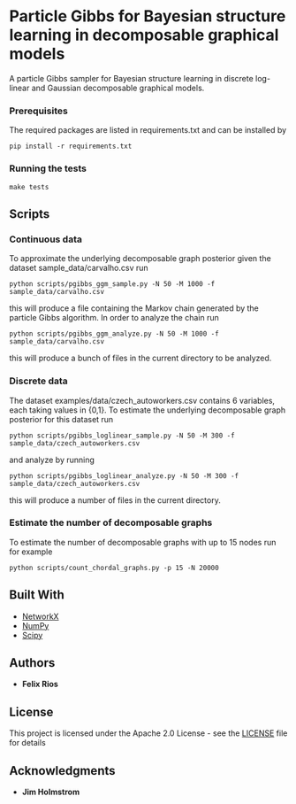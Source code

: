 # Particle Gibbs for Bayesian structure learning in decomposable graphical models
A particle Gibbs sampler for Bayesian structure learning in discrete log-linear and Gaussian decomposable graphical models.

### Prerequisites

The required packages are listed in requirements.txt and can be installed by
```
pip install -r requirements.txt
```

### Running the tests

```
make tests
```

## Scripts
### Continuous data
To approximate the underlying decomposable graph posterior given the dataset sample_data/carvalho.csv run
```
python scripts/pgibbs_ggm_sample.py -N 50 -M 1000 -f sample_data/carvalho.csv
```
this will produce a file containing the Markov chain generated by the particle Gibbs algorithm. 
In order to analyze the chain run
```
python scripts/pgibbs_ggm_analyze.py -N 50 -M 1000 -f sample_data/carvalho.csv
```
this will produce a bunch of files in the current directory to be analyzed.

### Discrete data
The dataset examples/data/czech_autoworkers.csv contains 6 variables, each taking values in {0,1}.
To estimate the underlying decomposable graph posterior for this dataset run
```
python scripts/pgibbs_loglinear_sample.py -N 50 -M 300 -f sample_data/czech_autoworkers.csv
```
and analyze by running
```
python scripts/pgibbs_loglinear_analyze.py -N 50 -M 300 -f sample_data/czech_autoworkers.csv
```
this will produce a number of files in the current directory.

### Estimate the number of decomposable graphs
To estimate the number of decomposable graphs with up to 15 nodes run for example
```
python scripts/count_chordal_graphs.py -p 15 -N 20000
```
## Built With

* [NetworkX](https://networkx.github.io/documentation/stable/index.html)
* [NumPy](https://docs.scipy.org/doc/)
* [Scipy](https://docs.scipy.org/doc/)
## Authors

* **Felix Rios**

## License

This project is licensed under the Apache 2.0 License - see the [LICENSE](LICENSE) file for details

## Acknowledgments

* **Jim Holmstrom**
